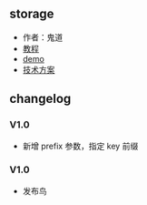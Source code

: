 ## storage

* 作者：鬼道
* [教程](http://gallery.kissyui.com/storage/1.0/guide/index.html)
* [demo](http://gallery.kissyui.com/storage/1.0/demo/index.html)
* [技术方案](https://github.com/luics/storage/wiki/Storage)


## changelog

### V1.0

* 新增 prefix 参数，指定 key 前缀
    
### V1.0

* 发布鸟



